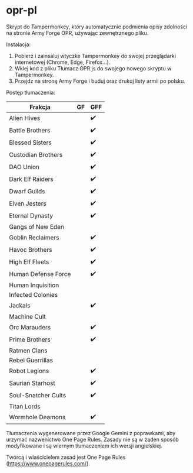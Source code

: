 # opr-pl
Skrypt do Tampermonkey, który automatycznie podmienia opisy zdolności na stronie Army Forge OPR, używając zewnętrznego pliku.

Instalacja:

1. Pobierz i zainsaluj wtyczke Tampermonkey do swojej przeglądarki internetowej (Chrome, Edge, Firefox...).
2. Wklej kod z pliku Tłumacz OPR.js do swojego nowego skryptu w Tampermonkey.
3. Przejdz na stronę Army Forge i buduj oraz drukuj listy armii po polsku.

Postęp tłumaczenia:

| Frakcja  | GF |  GFF  |
| ------------- | ------------- | ------------- |
| Alien Hives |      |  ✔️  |
| Battle Brothers |      |  ✔️  |
| Blessed Sisters |      |  ✔️  |
| Custodian Brothers |      |  ✔️  |
| DAO Union |      |  ✔️  |
| Dark Elf Raiders |      |  ✔️  |
| Dwarf Guilds |      |  ✔️  |
| Elven Jesters |      |  ✔️  |
| Eternal Dynasty |      |  ✔️  |
| Gangs of New Eden |      |      |
| Goblin Reclaimers |      |  ✔️  |
| Havoc Brothers |      |  ✔️  |
| High Elf Fleets |      |  ✔️  |
| Human Defense Force |      |  ✔️  |
| Human Inquisition |      |      |
| Infected Colonies |      |      |
| Jackals |      |  ✔️  |
| Machine Cult |      |      |
| Orc Marauders |      |  ✔️  |
| Prime Brothers |      |  ✔️  |
| Ratmen Clans |      |      |
| Rebel Guerrillas |      |      |
| Robot Legions |      |  ✔️  |
| Saurian Starhost |      |  ✔️  |
| Soul-Snatcher Cults |      |  ✔️  |
| Titan Lords |      |      |
| Wormhole Deamons  |      |  ✔️  |


Tłumaczenia wygenerowane przez Google Gemini z poprawkami, aby urzymać nazwenictwo One Page Rules. Zasady nie są w żaden sposób modyfikowane i są wiernym tłumaczeniem ich wersji angielskiej.

Twórcą i wlaścicielem zasad jest One Page Rules (https://www.onepagerules.com/).

